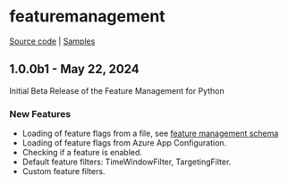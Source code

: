 # featuremanagement

[Source code][source_code] | [Samples][samples]

## 1.0.0b1 - May 22, 2024

Initial Beta Release of the Feature Management for Python

### New Features

* Loading of feature flags from a file, see [feature management schema]
* Loading of feature flags from Azure App Configuration.
* Checking if a feature is enabled.
* Default feature filters: TimeWindowFilter, TargetingFilter.
* Custom feature filters.

[samples]: https://github.com/microsoft/FeatureManagement-Python/tree/main/samples
[source_code]: https://github.com/microsoft/FeatureManagement-Python
[feature management schema]:https://github.com/Azure/AppConfiguration/blob/main/docs/FeatureManagement/FeatureManagement.v2.0.0.schema.json
